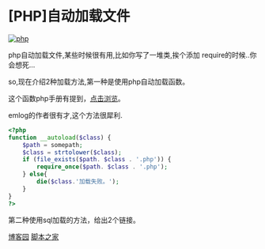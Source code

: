 # [PHP]自动加载文件

[![php](https://attachment.soulteary.com/common/sablog-post-headline/php.gif "php")](https://attachment.soulteary.com/common/sablog-post-headline/php.gif) 


php自动加载文件,某些时候很有用,比如你写了一堆类,挨个添加 require的时候..你会想死... 

so,现在介绍2种加载方法,第一种是使用php自动加载函数。  

这个函数php手册有提到，[点击浏览](http://www.php.net/manual/zh/language.oop5.autoload.php)。 

emlog的作者很有才,这个方法很犀利.
```php
<?php
function __autoload($class) {
	$path = somepath;
	$class = strtolower($class);
    if (file_exists($path. $class . '.php')) {
        require_once($path. $class . '.php');
    } else{
    	die($class.'加载失败。');
    }
}
?>
```

第二种使用sql加载的方法，给出2个链接。 


[博客园](http://www.cnblogs.com/yuxing/archive/2010/06/19/1760742.html) [脚本之家](http://cache.baidu.com/c?m=9d78d513d9811bed4fede5697b13c0101f43f0672ba4a4027ea48438e2732d405010e5ac51280443939b733d47e90b4beb832b6f724665a09bbfd01adab8852858d470726d4fc607498247f8d64624ca27944de9d843a1e5&p=91759a45d39612a05ff6de121c4b&user=baidu&fm=sc&query=php+%D7%D4%B6%AF%BC%D3%D4%D8&qid=e0059cc410e7bd84&p1=3)

